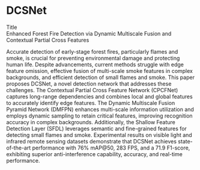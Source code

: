# DCSNet
Title                                                                                                                                                                                                                                                                     
Enhanced Forest Fire Detection via Dynamic Multiscale Fusion and Contextual Partial Cross Features 
                                                                                                                                                                                                                                                                 
Accurate detection of early-stage forest fires, particularly flames and smoke, is crucial for preventing environmental damage and protecting human life. Despite advancements, current methods struggle with edge feature omission, effective fusion of multi-scale smoke features in complex backgrounds, and efficient detection of small flames and smoke. This paper proposes DCSNet, a novel detection network that addresses these challenges. The Contextual Partial Cross Feature Network (CPCFNet) captures long-range dependencies and combines local and global features to accurately identify edge features. The Dynamic Multiscale Fusion Pyramid Network (DMFPN) enhances multi-scale information utilization and employs dynamic sampling to retain critical features, improving recognition accuracy in complex backgrounds. Additionally, the Shallow Feature Detection Layer (SFDL) leverages semantic and fine-grained features for detecting small flames and smoke. Experimental results on visible light and infrared remote sensing datasets demonstrate that DCSNet achieves state-of-the-art performance with 76% mAP@50, 283 FPS, and a 71.9 F1-score, exhibiting superior anti-interference capability, accuracy, and real-time performance.
